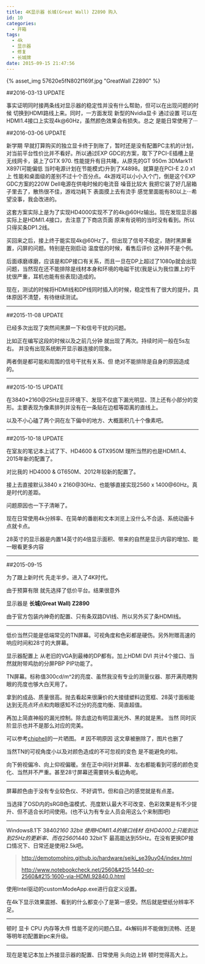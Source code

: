```yaml
---
title: 4K显示器 长城(Great Wall) Z2890 购入
id: 10
categories:
  - 开箱
tags:
  - 4k
  - 显示器
  - 修复
  - 长城牌
date: 2015-09-15 21:47:56
---
```


{% asset_img 57620e5fN802f169f.jpg "GreatWall Z2890" %}

##2016-03-13 UPDATE

事实证明同时接两条线对显示器的稳定性并没有什么帮助，但可以在出现问题的时候 切换到HDMI路线上来。同时，一方面发现 新型的Nvidia显卡 通过设置 可以在HDMI1.4接口上实现4k@60Hz，虽然颜色效果会有损失。总之 是能日常使用了···

<!--more-->
##2016-03-06 UPDATE

新学期 早就打算购买的独立显卡终于到账了，暂时还是没有配置PC主机的计划，对当前平台性价比并不看好。所以通过EXP GDC的方案，取下了PCI-E插槽上是无线网卡，装上了GTX 970\. 性能提升有目共睹，从原先的GT 950m 3DMark11 X897(可能偏低 当时电源计划在节能模式)升到了X4898。就算是在PCI-E 2.0 x1上 性能和桌面级的差别不过十个百分点。4k游戏可以小小入个门，倒是这个EXP GDC方案的220W Dell电源在供电时候的电流音 噪音比较大 我把它装了好几层箱子里去了，散热很不佳，游戏功耗下 表面摸上去有烫手 感觉里面能有80以上···希望没事，我会改进的。

这套方案实际上是为了实现HD4000实现不了的4k@60Hz输出。现在发现显示器实际上是HDMI1.4接口，去注意了下商店页面 原来有说明的当时没有看到。所以 只得买条DP1.2线。

买回来之后，接上终于能实现4k@60Hz了。但出现了信号不稳定，随时黑屏重置，闪屏的问题。特别是在刚启动 温度低的时候，看售后评价 这种并不是个例。

后面琢磨琢磨，应该是和DP接口有关系，而且一旦在DP上超过了1080p就会出现问题，当然现在还不能排除是线材本身和环境的电磁干扰(我是认为我位置上的干扰很严重，耳机也能有些表现)造成的。

现在，测试的时候将HDMI线和DP线同时插入的时候，稳定性有了很大的提升。具体原因不清楚，有待继续测试。

* * *

##2015-11-08 UPDATE

已经多次出现了突然间黑屏一下和信号干扰的问题。

比如正在编写这段的时候以及之前几分钟 就出现了两次。持续时间一般在5s左右。 并没有出现系统断开显示器连接的现象。

两者倒是都可能和周围的信号干扰有关系、但 绝对不能排除是自身的原因造成的。

* * *

##2015-10-15 UPDATE

在3840*2160@25Hz显示环境下、发现不仅底下漏光明显、顶上还有小部分的变形。主要表现为像素排列并没有在一条贴在边框等距离的直线上。

以及不小心磕了两个洞在左下偏中的地方、大概面积几十个像素吧。

* * *

##2015-10-18 UPDATE

在室友的笔记本上试了下、HD4600 &amp; GTX950M 理所当然的也是HDMI1.4、2015年新的配置了。

对比我的 HD4000 &amp; GT650M、2012年较新的配置了。

接上去直接默认3840 x 2160@30Hz、也能够直接实现2560 x 1400@60Hz。真是时代的差距。

问题原因也一下子清晰了。

现在日常使用4k分辨率、在简单的番剧和文本浏览上没什么不合适、系统动画卡点就卡点。

28英寸的显示器是内置14英寸的4倍显示面积、带来的自然是显示内容的增加、能一眼看更多内容

* * *

##2015-09-15

为了跟上新时代 先走半步。进入了4K时代。

由于预算有限 就先选择了低价平台。结果很意外

显示器是 **长城(Great Wall) Z2890**

由于官方包装内神奇的配置、只有条双路DVI线、所以另外买了条HDMI线。

* * *

低价当然只能是低端常见的TN屏幕。可视角度和色彩都是硬伤。另外附赠高速的响应时间和28寸的大屏幕。

显示器配置上 从老旧的VGA到最棒的DP都有。加上HDMI DVI 共计4个接口、当然就附带鸡肋的分屏PBP PIP功能了。

TN屏幕。标称值300cd/m^2的亮度、虽然我没有专业的测量仪器、那开满亮瞎狗眼的亮度也够大白天用了。

拿到的成品、质量很高。抛去看起来很廉价的大接缝塑料边宽框、28英寸面板能达到无亮点坏点和肉眼感知不过分的亮度均衡、简直超值。

再加上简直神般的漏光控制。除去底边有明显漏光外、黑的就是黑。 当然 同时灰阶显示也并不是那么对应的完美。

可以参考[chiphell](http://www.chiphell.com/thread-1188432-1-1.html)的一片晒图。 # 因不明原因 这文章被删除了，图片也删了

当然TN的可视角度小以及对颜色造成的不可忽视的变色 是不能避免的啦。

向下俯视偏冷、向上仰视偏暖。坐在正中间针对屏幕、左右都能看到可感的颜色变化、当然并不严重。甚至28寸屏幕还需要转头看边角呢。

* * *

屏幕颜色由于没有专业较色仪、不好调节。但和自己的感觉就是有点差。

当选择了OSD内的sRGB色温模式、亮度默认最大不可改变、色彩效果是有不少提升、但不适合长时间使用。(也不认为有专业人员会用这么个来制图吧)

* * *

Windows8.1下 3840*2160 32bit 使用HDMI1.4的接口线材 在HD4000上只能到达到25Hz的更新率、而在2560*1440 32bit下 最高能达到55Hz。在没有更换DP接口情况下、日常还是使用2.5k吧。

> http://demotomohiro.github.io/hardware/seiki_se39uy04/index.html
>
> http://www.notebookcheck.net/2560&#215;1440-or-2560&#215;1600-via-HDMI.92840.0.html

使用Intel驱动的customModeApp.exe进行自定义设置。

在4k下显示效果震撼、看到的什么都变小了是第一感受。然后就是壁纸分辨率不足。

* * *

顿时 显卡 CPU 内存等大件 性能不足的问题凸显。4k解码并不能做到流畅、还是等明年初配置新pc来升级。

* * *

现在是笔记本加上外接显示器的配置、日常使用 头向边上转 顿时觉得高大上。

